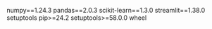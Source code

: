 numpy==1.24.3
pandas==2.0.3
scikit-learn==1.3.0
streamlit==1.38.0
setuptools
pip>=24.2
setuptools>=58.0.0
wheel
